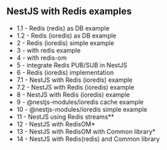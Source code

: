 ## NestJS with Redis examples

- 1.1 - Redis (redis) as DB example
- 1.2 - Redis (ioredis) as DB example
- 2 - Redis (ioredis) simple example
- 3 - with redis example
- 4 - with redis-om
- 5 - integrate Redis PUB/SUB in NestJS
- 6 - Redis (ioredis) implementation
- 7.1 - NestJS with Redis (ioredis) example
- 7.2 - NestJS with Redis (ioredis) example
- 8 - NestJS with Redis (ioredis) example
- 9 - @nestjs-modules/ioredis cache example
- 10 - @nestjs-modules/ioredis simple example
- 11 - NestJS using Redis streams\*\*
- 12 - NestJS with RedisOM\*
- 13 - NestJS with RedisOM with Common library\*
- 14 - NestJS with Redis(redis) and Common library

